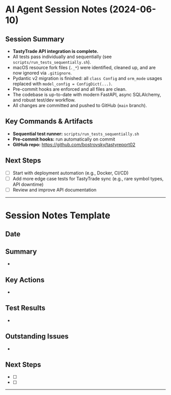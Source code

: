 # AI Agent Session Notes (2024-06-10)

## Session Summary

- **TastyTrade API integration is complete.**
- All tests pass individually and sequentially (see `scripts/run_tests_sequentially.sh`).
- macOS resource fork files (`._*`) were identified, cleaned up, and are now ignored via `.gitignore`.
- Pydantic v2 migration is finished: all `class Config` and `orm_mode` usages replaced with `model_config = ConfigDict(...)`.
- Pre-commit hooks are enforced and all files are clean.
- The codebase is up-to-date with modern FastAPI, async SQLAlchemy, and robust test/dev workflow.
- All changes are committed and pushed to GitHub (`main` branch).

## Key Commands & Artifacts
- **Sequential test runner:** `scripts/run_tests_sequentially.sh`
- **Pre-commit hooks:** run automatically on commit
- **GitHub repo:** https://github.com/bostrovsky/tastyreport02

## Next Steps
- [ ] Start with deployment automation (e.g., Docker, CI/CD)
- [ ] Add more edge case tests for TastyTrade sync (e.g., rare symbol types, API downtime)
- [ ] Review and improve API documentation

---

# Session Notes Template

## Date

## Summary
-

## Key Actions
-

## Test Results
-

## Outstanding Issues
-

## Next Steps
- [ ]
- [ ]

---

